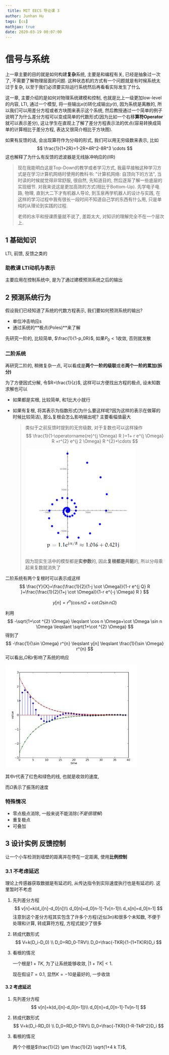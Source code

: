 ```yaml
---
 title: MIT EECS 导论课 3
author: Junhan Hu
tags: [cs]
mathjax: true
date: 2020-03-19 00:07:00
---
```


# 信号与系统

上一章主要的目的就是如何构建**复杂**系统, 主要是和编程有关, 已经是抽象过一次了, 不需要了解物理层面的问题. 这种状态机的方式有一个问题就是有时候系统太过于复杂, 以至于我们必须要实际运行系统然后再看看实际发生了什么

这一章, 主要介绍的是如何对物理系统建模和控制, 也就是比上一级更加low-level的内容, LTI, 通过一个模型, 将一些输出$x(t)$转化成输出$y(t)$, 因为系统是离散的, 所以我们可以用差分方程或者方块图来表示这个系统, 然后教授通过一个简单的例子说明了为什么差分方程可以变成简单的代数形式(因为比如一个右移**算符Operator**就可以表示差分), 这让学生在直观上了解了差分方程表示法的优点(容易转换成简单的计算相比于差分方程, 表达又很简介相比于方块图).

如果有反馈的话, 会出现算符作为分母的形式, 我们可以用无穷级数来表示, 比如
$$
\frac{1}{1+2R}=1-2R+4R^2-8R^3 \cdots
$$
这也解释了为什么有反馈的滤波器是无线脉冲响应的(IIR)

<!-- more -->

> 现在我能明白这是Top-Down的教学或者学习方式, 我最早接触这种学习方式是在学习计算机网络时使用的教科书: "计算机网络: 自顶向下的方法", 当时读的时候就觉得非常舒服, 很自然, 先知道目的, 然后逐渐了解一些底层的实现细节. 对我来说这是更加高效的方式(相比于Bottom-Up). 先学电子电路, 物理, 直到大二下才有机器人导论, 到玉泉再学机器人的设计与实践, 在这样的学习过程中我有很长一段时间不知道自己学的东西有什么用, 只是单纯的从理论到实践的过程.
>
> 老师的水平和授课质量就不说了, 差距太大, 对知识的理解完全不在一个层次上. 

## 1 基础知识

LTI, 前馈, 反馈之类的

### 助教课 LTI动机与表示

主要应用在控制系统中, 是为了通过建模预测系统之后的输出

## 2 预测系统行为

假设我们已经知道了系统的代数方程表示, 我们要如何预测系统的输出?

* 单位冲击响应s
* 通过系统的**极点(Poles)**来了解

先研究一阶的, 比较简单, $\frac{1}{1-p_0R}$, 如果$P_0<1$收敛, 否则就发散

### 二阶系统

再研究二阶的, 稍微复杂一点, 可以看成是**两个一阶的级联**或者**两个一阶的累加(拆分)**

为了方便因式分解, 令$R=\frac{1}{z}$, 这样可以方便找出方程的极点, 设未知数求解也可以

* 如果都是实根, 比较简单, 和1比大小就行

* 如果有复根, 将其表示为指数形式(为什么要这样呢?因为这样的表示在做幂的时候比较简洁), 那么复根会怎么影响输出呢? 主要看幅值最大

  > 类似于之前反馈时提到的无穷级数, 对于复数也可以这样操作
  > $$
  > \frac{1}{1-\operatorname{re}^{j \Omega} R }=1+ r e^{j \Omega} R +r^{2} e^{j 2 \Omega} R ^{2}+\cdots
  > $$
  > 
  > ![image-20200319020038344](EECS-3/image-20200319020038344.png)
  >
  > 因为现实生活中的模型都是**实参数**的, 因此**复根都是共轭**的, 所以分母乘起来复数就消失了

二阶系统有两个复根时可以表示成这样
$$
\frac{Y}{X}=\frac{\frac{1}{2}(1-j \cot \Omega)}{1-r e^{j Q} R }+\frac{\frac{1}{2}(1+j \cot \Omega)}{1-r e^{-j \Omega} R }
$$

$$
y[n]=r^{n}(\cos n \Omega+\cot \Omega \sin n \Omega)
$$

利用
$$
-\sqrt{1+\cot ^{2} \Omega} \leqslant \cos n \Omega+\cot \Omega \sin n \Omega \leqslant \sqrt{1+\cot ^{2} \Omega}
$$
得到了
$$
-\frac{1}{\sin \Omega} r^{n} \leqslant y[n] \leqslant \frac{1}{\sin \Omega} r^{n}
$$
可以看出,$\Omega$和$r$影响了系统的响应

![image-20200319021647812](EECS-3/image-20200319021647812.png)

其中$r$代表了红色和绿色的线, 也就是收敛的速度,

而$\Omega$表示了振荡的速度 

### 特殊情况

* 零点极点消除, 一般来说不能消除(*不是很理解*)
* 重复极点
* 可叠加

## 3 设计实例 反馈控制

让一个小车检测到墙壁的距离并在停在一定距离, 使用**比例控制**

### 3.1 不考虑延迟

理论上传感器获取数据是有延迟的, 从传达指令到实际速度执行也是有延迟的. 这里暂时不考虑

1. 先列差分方程
   $$
   v[n]=k(d_i[n]-d_0[n])\\
   d_0[n]=d_0[n-1]-Tv[n-1]\\
   d_s[n]=d_0[n-1]
   $$
   注意到这个差分方程其实包含了许多个方程(近似3n)和很多个未知数, 不便于处理和计算, 转成算符方程, 方程式就少了很多

2. 转成代数形式
   $$
   V=k(D_i-D_0) \\
   D_0=RD_0-TRV\\
   D_0=\frac{-TKR}{1-(1+TK)R}D_i
   $$

3. 看根的情况

   一个根是$1+TK$, 为了让系统能够收敛, $|1+TK|<1$. 

   现在假设$T=0.1$, 显然$K=-10$是最好的, 一步收敛

#### 3.2 考虑延迟

1. 先列差分方程
   $$
   v[n]=k(d_i[n]-d_0[n-1])\\
   d_0[n]=d_0[n-1]-Tv[n-1]
   $$
   

2. 转成代数形式
   $$
   V=k(D_i-RD_0) \\
   D_0=RD_0-TRV\\
   D_0=\frac{-TKR}{1-R-TkR^2}D_i
   $$

3. 看根的情况

   两个个根是$\frac{1}{2} \pm \frac{1}{2} \sqrt{1+4 k T}$, 